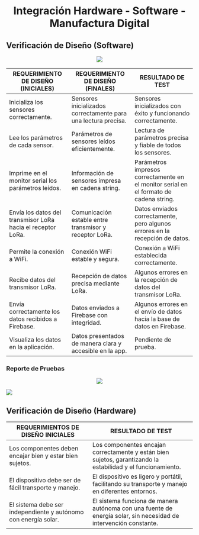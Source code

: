 <h1 align = "center">Integración Hardware - Software - Manufactura Digital</h1>
<h2 align = "left">Verificación de Diseño (Software)</h2>

<p align="center" float="left">  <img src="https://github.com/GreisyJhoana05/Grupo2-FdD/blob/main/FdD/Imagenes/Integraci%C3%B3n%20Hardware%20y%20Software/F1.png"/> </p>

| **REQUERIMIENTO DE DISEÑO (INICIALES)**                    | **REQUERIMIENTO DE DISEÑO (FINALES)**                           | **RESULTADO DE TEST**                                                                                           |
|------------------------------------------------------------|-----------------------------------------------------------------|---------------------------------------------------------------------------------------------------------------|
| Inicializa los sensores correctamente.                     | Sensores inicializados correctamente para una lectura precisa.  | Sensores inicializados con éxito y funcionando correctamente.                                                  |
| Lee los parámetros de cada sensor.                         | Parámetros de sensores leídos eficientemente.                   | Lectura de parámetros precisa y fiable de todos los sensores.                                                  |
| Imprime en el monitor serial los parámetros leídos.        | Información de sensores impresa en cadena string.               | Parámetros impresos correctamente en el monitor serial en el formato de cadena string.                          |
| Envía los datos del transmisor LoRa hacia el receptor LoRa.| Comunicación estable entre transmisor y receptor LoRa.          | Datos enviados correctamente, pero algunos errores en la recepción de datos.                                   |
| Permite la conexión a WiFi.                                | Conexión WiFi estable y segura.                                 | Conexión a WiFi establecida correctamente.                                                                     |
| Recibe datos del transmisor LoRa.                          | Recepción de datos precisa mediante LoRa.                       | Algunos errores en la recepción de datos del transmisor LoRa.                                                  |
| Envía correctamente los datos recibidos a Firebase.        | Datos enviados a Firebase con integridad.                       | Algunos errores en el envío de datos hacia la base de datos en Firebase.                                        |
| Visualiza los datos en la aplicación.                      | Datos presentados de manera clara y accesible en la app.        | Pendiente de prueba.                                                                                           |
### Reporte de Pruebas
<p align="center" float="left">  <img src="https://github.com/GreisyJhoana05/Grupo2-FdD/blob/main/FdD/Imagenes/Integraci%C3%B3n%20Hardware%20y%20Software/F2.png"/> </p>
<p align="left" float="left">  <img src="https://github.com/GreisyJhoana05/Grupo2-FdD/blob/main/FdD/Imagenes/Integraci%C3%B3n%20Hardware%20y%20Software/F3.png"/> </p>

<h2 align = "left">Verificación de Diseño (Hardware)</h2>

| **REQUERIMIENTOS DE DISEÑO INICIALES**                     | **RESULTADO DE TEST**                                                                                           |
|------------------------------------------------------------|-----------------------------------------------------------------------------------------------------------------|
| Los componentes deben encajar bien y estar bien sujetos.   | Los componentes encajan correctamente y están bien sujetos, garantizando la estabilidad y el funcionamiento.    |
| El dispositivo debe ser de fácil transporte y manejo.      | El dispositivo es ligero y portátil, facilitando su transporte y manejo en diferentes entornos.                 |
| El sistema debe ser independiente y autónomo con energía solar.    | El sistema funciona de manera autónoma con una fuente de energía solar, sin necesidad de intervención constante.|

